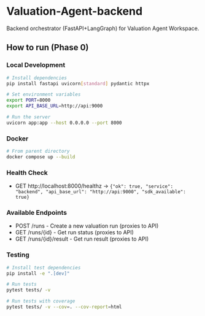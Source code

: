 # Valuation-Agent-backend

Backend orchestrator (FastAPI+LangGraph) for Valuation Agent Workspace.

## How to run (Phase 0)

### Local Development
```bash
# Install dependencies
pip install fastapi uvicorn[standard] pydantic httpx

# Set environment variables
export PORT=8000
export API_BASE_URL=http://api:9000

# Run the server
uvicorn app:app --host 0.0.0.0 --port 8000
```

### Docker
```bash
# From parent directory
docker compose up --build
```

### Health Check
- GET http://localhost:8000/healthz → `{"ok": true, "service": "backend", "api_base_url": "http://api:9000", "sdk_available": true}`

### Available Endpoints
- POST /runs - Create a new valuation run (proxies to API)
- GET /runs/{id} - Get run status (proxies to API)
- GET /runs/{id}/result - Get run result (proxies to API)

### Testing
```bash
# Install test dependencies
pip install -e ".[dev]"

# Run tests
pytest tests/ -v

# Run tests with coverage
pytest tests/ -v --cov=. --cov-report=html
```
